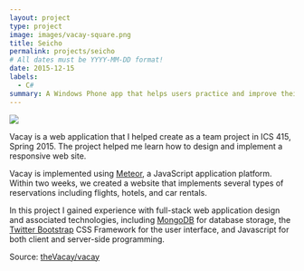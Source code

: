 ```yaml
---
layout: project
type: project
image: images/vacay-square.png
title: Seicho
permalink: projects/seicho
# All dates must be YYYY-MM-DD format!
date: 2015-12-15
labels:
  - C#
summary: A Windows Phone app that helps users practice and improve their knowledge of correctly using kanji to form complete sentences. This was a year-long capstone project for CS 460/461 (Software Engineering)
---
```


<img class="ui medium right floated rounded image" src="../images/vacay-home-page.png">

Vacay is a web application that I helped create as a team project in ICS 415, Spring 2015. The project helped me learn how to design and implement a responsive web site.

Vacay is implemented using [Meteor](http://meteor.com), a JavaScript application platform. Within two weeks, we created a website that implements several types of reservations including flights, hotels, and car rentals.

In this project I gained experience with full-stack web application design and associated technologies, including [MongoDB](http://mongodb.com) for database storage, the [Twitter Bootstrap](http://getbootstrap.com/) CSS Framework for the user interface, and Javascript for both client and server-side programming. 
 
Source: <a href="https://github.com/theVacay/vacay"><i class="large github icon"></i>theVacay/vacay</a>
